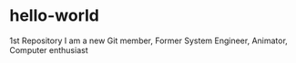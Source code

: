# hello-world
1st Repository
I am a new Git member, Former System Engineer, Animator, Computer enthusiast
